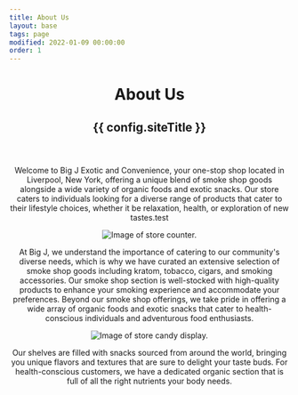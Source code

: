 ```yaml
---
title: About Us
layout: base
tags: page
modified: 2022-01-09 00:00:00
order: 1
---
```

 <header>
     <header class="bg-black mb-20">
      <h1 class="pt-16 md:pt-24 px-4 text-center">
        <span class="text-4xl md:text-8xl font-bold leading-none text-transparent bg-clip-text bg-gradient-to-r from-indigo-400 via-purple-300 to-pink-300 px-4">
         About Us
        </span>
      </h1>
      <h2 class="py-6 md:py-20 text-xl md:text-3xl font-bold text-center text-purple-300 px-4 uppercase">
        {{ config.siteTitle }}
      </h2>
    </header>

<div class="min-h-screen max-w-6xl mx-auto">

<section class="prose md:prose-lg mx-auto max-w-5xl px-4">



<p>Welcome to Big J Exotic and Convenience, your one-stop shop located in Liverpool, New York, offering a unique blend of smoke shop goods alongside a wide variety of organic foods and exotic snacks. Our store caters to individuals looking for a diverse range of products that cater to their lifestyle choices, whether it be relaxation, health, or exploration of new tastes.test </p>

<img src="/images/wall.webp" alt="Image of store counter." class="mx-auto">

<p>At Big J, we understand the importance of catering to our community's diverse needs, which is why we have curated an extensive selection of smoke shop goods including kratom, tobacco, cigars, and smoking accessories. Our smoke shop section is well-stocked with high-quality products to enhance your smoking experience and accommodate your preferences. Beyond our smoke shop offerings, we take pride in offering a wide array of organic foods and exotic snacks that cater to health-conscious individuals and adventurous food enthusiasts.</p>

<img src="/images/candy01.webp" alt="Image of store candy display." class="mx-auto">

<p>Our shelves are filled with snacks sourced from around the world, bringing you unique flavors and textures that are sure to delight your taste buds. For health-conscious customers, we have a dedicated organic section that is full of all the right nutrients your body needs. </p>
</section>
